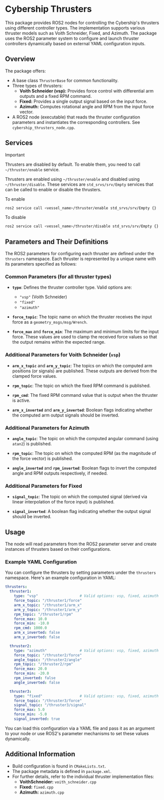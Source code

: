 # Cybership Thrusters

This package provides ROS2 nodes for controlling the Cybership's thrusters using different controller types. The implementation supports various thruster models such as Voith Schneider, Fixed, and Azimuth. The package uses the ROS2 parameter system to configure and launch thruster controllers dynamically based on external YAML configuration inputs.

## Overview

The package offers:
- A base class `ThrusterBase` for common functionality.
- Three types of thrusters:
  - **Voith Schneider (vsp):** Provides force control with differential arm outputs and a fixed RPM command.
  - **Fixed:** Provides a single output signal based on the input force.
  - **Azimuth:** Computes rotational angle and RPM from the input force vector.
- A ROS2 node (executable) that reads the thruster configuration parameters and instantiates the corresponding controllers. See `cybership_thrusters_node.cpp`.

## Services

> [!IMPORTANT]
> Thrusters are disabled by default. To enable them, you need to call `~/thruster/enable` service.

Thrusters are enabled using `~/thruster/enable` and disabled using `~/thruster/disable`.
These services are `std_srvs/srv/Empty` services that can be called to enable or disable the thrusters.

To enable
```bash
ros2 service call <vessel_name>/thruster/enable std_srvs/srv/Empty {}
```

To disable
```bash
ros2 service call <vessel_name>/thruster/disable std_srvs/srv/Empty {}
```


## Parameters and Their Definitions

The ROS2 parameters for configuring each thruster are defined under the `thrusters` namespace. Each thruster is represented by a unique name with its parameters specified as follows:

### Common Parameters (for all thruster types)
- **`type`**:
  Defines the thruster controller type. Valid options are:
  - `"vsp"` (Voith Schneider)
  - `"fixed"`
  - `"azimuth"`

- **`force_topic`**:
  The topic name on which the thruster receives the input force as a `geometry_msgs/msg/Wrench`.

- **`force_max`** and **`force_min`**:
  The maximum and minimum limits for the input force. These values are used to clamp the received force values so that the output remains within the expected range.

### Additional Parameters for Voith Schneider (`vsp`)
- **`arm_x_topic`** and **`arm_y_topic`**:
  The topics on which the computed arm positions (or signals) are published. These outputs are derived from the clamped force values.

- **`rpm_topic`**:
  The topic on which the fixed RPM command is published.

- **`rpm_cmd`**:
  The fixed RPM command value that is output when the thruster is active.

- **`arm_x_inverted`** and **`arm_y_inverted`**:
  Boolean flags indicating whether the computed arm output signals should be inverted.

### Additional Parameters for Azimuth
- **`angle_topic`**:
  The topic on which the computed angular command (using `atan2`) is published.

- **`rpm_topic`**:
  The topic on which the computed RPM (as the magnitude of the force vector) is published.

- **`angle_inverted`** and **`rpm_inverted`**:
  Boolean flags to invert the computed angle and RPM outputs respectively, if needed.

### Additional Parameters for Fixed
- **`signal_topic`**:
  The topic on which the computed signal (derived via linear interpolation of the force input) is published.

- **`signal_inverted`**:
  A boolean flag indicating whether the output signal should be inverted.

## Usage

The node will read parameters from the ROS2 parameter server and create instances of thrusters based on their configurations.

### Example YAML Configuration

You can configure the thrusters by setting parameters under the `thrusters` namespace. Here's an example configuration in YAML:

```yaml
thrusters:
  thruster1:
    type: "vsp"                   # Valid options: vsp, fixed, azimuth
    force_topic: "/thruster1/force"
    arm_x_topic: "/thruster1/arm_x"
    arm_y_topic: "/thruster1/arm_y"
    rpm_topic: "/thruster1/rpm"
    force_max: 10.0
    force_min: -10.0
    rpm_cmd: 1000.0
    arm_x_inverted: false
    arm_y_inverted: false

  thruster2:
    type: "azimuth"               # Valid options: vsp, fixed, azimuth
    force_topic: "/thruster2/force"
    angle_topic: "/thruster2/angle"
    rpm_topic: "/thruster2/rpm"
    force_max: 20.0
    force_min: -20.0
    rpm_inverted: false
    angle_inverted: false

  thruster3:
    type: "fixed"                 # Valid options: vsp, fixed, azimuth
    force_topic: "/thruster3/force"
    signal_topic: "/thruster3/signal"
    force_max: 5.0
    force_min: -5.0
    signal_inverted: true
```

You can load this configuration via a YAML file and pass it as an argument to your node or use ROS2's parameter mechanisms to set these values dynamically.

## Additional Information

- Build configuration is found in `CMakeLists.txt`.
- The package metadata is defined in `package.xml`.
- For further details, refer to the individual thruster implementation files:
  - **VoithSchneider:** `voith_schneider.cpp`
  - **Fixed:** `fixed.cpp`
  - **Azimuth:** `azimuth.cpp`
